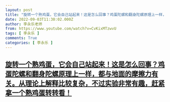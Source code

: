 ```yaml
---
layout: post
title: "旋转一个熟鸡蛋，它会自己站起来！这是怎么回事？鸡蛋陀螺和翻身陀螺原理上一样，都与地面的摩擦力有关。从理论上解释比较复杂，不过实验非常有趣，赶紧拿一个熟鸡蛋转转看！"
date: 2022-09-03T11:30:02.000Z
author: 李永乐老师
from: https://www.youtube.com/watch?v=CvKixMTzwvU
tags: [ 李永乐 ]
comments: True
categories: [ 李永乐 ]
---
```

<!--1662204602000-->
[旋转一个熟鸡蛋，它会自己站起来！这是怎么回事？鸡蛋陀螺和翻身陀螺原理上一样，都与地面的摩擦力有关。从理论上解释比较复杂，不过实验非常有趣，赶紧拿一个熟鸡蛋转转看！](https://www.youtube.com/watch?v=CvKixMTzwvU)
------

<div>

</div>
